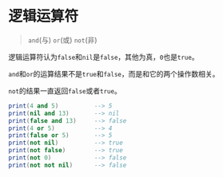 # 逻辑运算符

> `and`(与) `or`(或) `not`(非)

逻辑运算符认为`false`和`nil`是`false`，其他为真，`0`也是`true`。

`and`和`or`的运算结果不是`true`和`false`，而是和它的两个操作数相关。

`not`的结果一直返回`false`或者`true`。

```lua
print(4 and 5)          --> 5
print(nil and 13)       --> nil
print(false and 13)     --> false
print(4 or 5)           --> 4
print(false or 5)       --> 5
print(not nil)          --> true
print(not false)        --> true
print(not 0)            --> false
print(not not nil)      --> false
```
